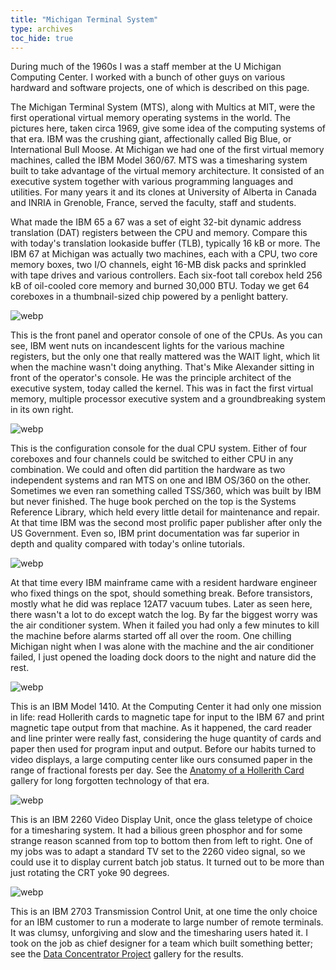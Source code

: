```yaml
---
title: "Michigan Terminal System"
type: archives
toc_hide: true
---
```


During much of the 1960s I was a staff member at the U Michigan Computing Center. I worked with a bunch of other guys on various hardward and software projects, one of which is described on this page.

The Michigan Terminal System (MTS), along with Multics at MIT, were the first operational virtual memory operating systems in the world. The pictures here, taken circa 1969, give some idea of the computing systems of that era. IBM was the crushing giant, affectionally called Big Blue, or International Bull Moose. At Michigan we had one of the first virtual memory machines, called the IBM Model 360/67. MTS was a timesharing system built to take advantage of the virtual memory architecture. It consisted of an executive system together with various programming languages and utilities. For many years it and its clones at University of Alberta in Canada and INRIA in Grenoble, France, served the faculty, staff and students.

What made the IBM 65 a 67 was a set of eight 32-bit dynamic address translation (DAT) registers between the CPU and memory. Compare this with today's translation lookaside buffer (TLB), typically 16 kB or more. The IBM 67 at Michigan was actually two machines, each with a CPU, two core memory boxes, two I/O channels, eight 16-MB disk packs and sprinkled with tape drives and various controllers. Each six-foot tall corebox held 256 kB of oil-cooled core memory and burned 30,000 BTU. Today we get 64 coreboxes in a thumbnail-sized chip powered by a penlight battery.

![webp](/documentation/pic/ibm67b.webp)

This is the front panel and operator console of one of the CPUs. As you can see, IBM went nuts on incandescent lights for the various machine registers, but the only one that really mattered was the WAIT light, which lit when the machine wasn't doing anything. That's Mike Alexander sitting in front of the operator's console. He was the principle architect of the executive system, today called the kernel. This was in fact the first virtual memory, multiple processor executive system and a groundbreaking system in its own right.

![webp](/documentation/pic/ibm67d.webp)

This is the configuration console for the dual CPU system. Either of four coreboxes and four channels could be switched to either CPU in any combination. We could and often did partition the hardware as two independent systems and ran MTS on one and IBM OS/360 on the other. Sometimes we even ran something called TSS/360, which was built by IBM but never finished. The huge book perched on the top is the Systems Reference Library, which held every little detail for maintenance and repair. At that time IBM was the second most prolific paper publisher after only the US Government. Even so, IBM print documentation was far superior in depth and quality compared with today's online tutorials.

![webp](/documentation/pic/ibm67a.webp)

At that time every IBM mainframe came with a resident hardware engineer who fixed things on the spot, should something break. Before transistors, mostly what he did was replace 12AT7 vacuum tubes. Later as seen here, there wasn't a lot to do except watch the log. By far the biggest worry was the air conditioner system. When it failed you had only a few minutes to kill the machine before alarms started off all over the room. One chilling Michigan night when I was alone with the machine and the air conditioner failed, I just opened the loading dock doors to the night and nature did the rest.

![webp](/documentation/pic/1410.webp)

This is an IBM Model 1410. At the Computing Center it had only one mission in life: read Hollerith cards to magnetic tape for input to the IBM 67 and print magnetic tape output from that machine. As it happened, the card reader and line printer were really fast, considering the huge quantity of cards and paper then used for program input and output. Before our habits turned to video displays, a large computing center like ours consumed paper in the range of fractional forests per day. See the [Anatomy of a Hollerith Card](/reflib/gallery/gallery9/) gallery for long forgotten technology of that era.

![webp](/documentation/pic/2250b.webp)

This is an IBM 2260 Video Display Unit, once the glass teletype of choice for a timesharing system. It had a bilious green phosphor and for some strange reason scanned from top to bottom then from left to right. One of my jobs was to adapt a standard TV set to the 2260 video signal, so we could use it to display current batch job status. It turned out to be more than just rotating the CRT yoke 90 degrees.

![webp](/documentation/pic/2703.webp)

This is an IBM 2703 Transmission Control Unit, at one time the only choice for an IBM customer to run a moderate to large number of remote terminals. It was clumsy, unforgiving and slow and the timesharing users hated it. I took on the job as chief designer for a team which built something better; see the [Data Concentrator Project](/reflib/gallery/gallery7/) gallery for the results.
